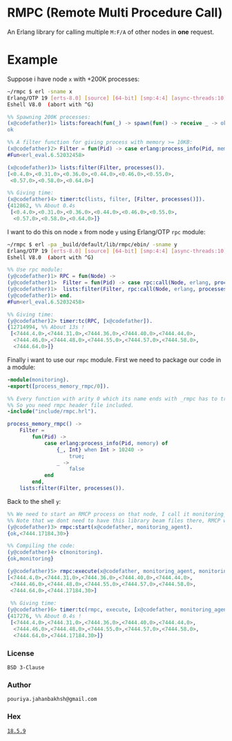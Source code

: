 # RMPC (Remote Multi Procedure Call)
An Erlang library for calling multiple `M:F/A` of other nodes in **one** request.

# Example
Suppose i have node `x` with +200K processes:
```sh
~/rmpc $ erl -sname x
Erlang/OTP 19 [erts-8.0] [source] [64-bit] [smp:4:4] [async-threads:10] [hipe] [kernel-poll:false]
Eshell V8.0  (abort with ^G)
```
```erlang
%% Spawning 200K processes:
(x@codefather)1> lists:foreach(fun(_) -> spawn(fun() -> receive _ -> ok end end) end, lists:seq(1, 200000)).
ok

%% A filter function for giving process with memory >= 10KB:
(x@codefather)2> Filter = fun(Pid) -> case erlang:process_info(Pid, memory) of {_, Int} when Int > 10240 -> true; _ -> false end end.   
#Fun<erl_eval.6.52032458>

(x@codefather)3> lists:filter(Filter, processes()).
[<0.4.0>,<0.31.0>,<0.36.0>,<0.44.0>,<0.46.0>,<0.55.0>,
 <0.57.0>,<0.58.0>,<0.64.0>]

%% Giving time:
(x@codefather)4> timer:tc(lists, filter, [Filter, processes()]).
{412862, %% About 0.4s
 [<0.4.0>,<0.31.0>,<0.36.0>,<0.44.0>,<0.46.0>,<0.55.0>,
  <0.57.0>,<0.58.0>,<0.64.0>]}
```

I want to do this on  node `x` from node `y` using Erlang/OTP `rpc` module:
```sh
~/rmpc $ erl -pa _build/default/lib/rmpc/ebin/ -sname y
Erlang/OTP 19 [erts-8.0] [source] [64-bit] [smp:4:4] [async-threads:10] [hipe] [kernel-poll:false]
Eshell V8.0  (abort with ^G)
```
```erlang
%% Use rpc module:
(y@codefather)1> RPC = fun(Node) ->
(y@codefather)1>  Filter = fun(Pid) -> case rpc:call(Node, erlang, process_info, [Pid, memory]) of {_, Int} when Int > 10240 -> true; _ -> false end end,
(y@codefather)1>  lists:filter(Filter, rpc:call(Node, erlang, processes, []))
(y@codefather)1> end.
#Fun<erl_eval.6.52032458>

%% Giving time:
(y@codefather)2> timer:tc(RPC, [x@codefather]).
{12714994, %% About 13s !
 [<7444.4.0>,<7444.31.0>,<7444.36.0>,<7444.40.0>,<7444.44.0>,
  <7444.46.0>,<7444.48.0>,<7444.55.0>,<7444.57.0>,<7444.58.0>,
  <7444.64.0>]}
```

Finally i want to use our `rmpc` module. First we need to package our code in a module:
```erlang
-module(monitoring).
-export([process_memory_rmpc/0]).

%% Every function with arity 0 which its name ends with _rmpc has to transformed.
%% So you need rmpc header file included.
-include("include/rmpc.hrl").

process_memory_rmpc() ->
    Filter =
        fun(Pid) ->
            case erlang:process_info(Pid, memory) of
                {_, Int} when Int > 10240 ->
                    true;
                _ ->
                    false
            end
        end,
    lists:filter(Filter, processes()).
```

Back to the shell `y`:
```erlang
%% We need to start an RMCP process on that node, I call it monitoring_agent
%% Note that we dont need to have this library beam files there, RMCP will load its binary object code there.
(y@codefather)3> rmpc:start(x@codefather, monitoring_agent).
{ok,<7444.17184.30>}

%% Compiling the code:
(y@codefather)4> c(monitoring).                             
{ok,monitoring}

(y@codefather)5> rmpc:execute(x@codefather, monitoring_agent, monitoring, process_memory_rmpc).
[<7444.4.0>,<7444.31.0>,<7444.36.0>,<7444.40.0>,<7444.44.0>,
 <7444.46.0>,<7444.48.0>,<7444.55.0>,<7444.57.0>,<7444.58.0>,
 <7444.64.0>,<7444.17184.30>]
 
 %% Giving time:
(y@codefather)6> timer:tc(rmpc, execute, [x@codefather, monitoring_agent, monitoring,process_memory_rmpc]).
{417276, %% About 0.4s !
 [<7444.4.0>,<7444.31.0>,<7444.36.0>,<7444.40.0>,<7444.44.0>,
  <7444.46.0>,<7444.48.0>,<7444.55.0>,<7444.57.0>,<7444.58.0>,
  <7444.64.0>,<7444.17184.30>]}
```

### License
`BSD 3-Clause`

### Author
`pouriya.jahanbakhsh@gmail.com`

### Hex
[`18.5.9`](https://hex.pm/packages/rmpc)
